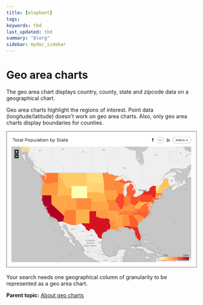 ```yaml
---
title: [elephant]
tags: 
keywords: tbd
last_updated: tbd
summary: "blerg"
sidebar: mydoc_sidebar
---
```

# Geo area charts

The geo area chart displays country, county, state and zipcode data on a geographical chart.

Geo area charts highlight the regions of interest. Point data (longitude/latitude) doesn't work on geo area charts. Also, only geo area charts display boundaries for counties.

 ![](../../../images/state_level_geo_area_chart.png "Geo area chart example") 

Your search needs one geographical column of granularity to be represented as a geo area chart.

**Parent topic:** [About geo charts](../../../pages/end_user_guide/end_user_search/about_geo_charts.html)

